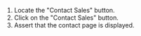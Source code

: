 1. Locate the "Contact Sales" button.
2. Click on the "Contact Sales" button.
3. Assert that the contact page is displayed.